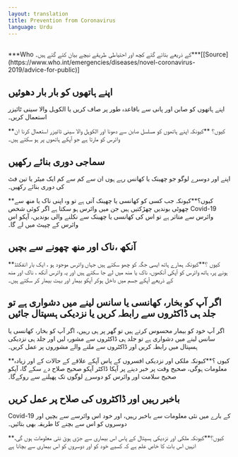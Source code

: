 ```yaml
---
layout: translation
title: Prevention from Coronavirus
language: Urdu
---
```


<br>
***Who کے ذریعے بتائے گئے کچھ اور احتیاطی طریقے نیچے بیان کئے گئے ہیں۔***[[Source](https://www.who.int/emergencies/diseases/novel-coronavirus-2019/advice-for-public)]

## اپنے ہاتھوں کو بار بار دھوئیں

اپنے ہاتھوں کو صابن اور پانی سے باقاعدہ طور پر صاف کریں یا الکوہل والا سینی ٹائیزر استعمال کریں۔   

**کیوں؟ **کیونکہ اپنے ہاتھوں کو مسلسل صابن سے دھونا اور الکوہل والا سینی ٹائیزر استعمال کرنا ان وائرس کو مارتا ہے جو آپکے ہاتھوں پر ہو سکتے ہیں۔

## سماجی دوری بنائے رکھیں 

اپنے اور دوسرے لوگو جو چھینک یا کھانس رہے ہوں ان سے کم سے کم ایک میٹر یا تین فٹ کی دوری بنائے رکھیں۔

**کیوں؟**کیونکہ جب کسی کو کھانسی یا چھینک آتی ہے تو وہ اپنی ناک یا منھ سے چھوٹی بوندیں چھڑکتیں ہیں جن میں وائرس ہو سکتا ہے اگر کوئی شخص Covid-19  وائرس سے متاثر ہے تو اس کی کھانسی یا چھینک سے نکلنے والی بوندیں، آپکو اس وائرس کے چپیٹ میں لے گا۔

## آنکھ ،ناک اور منھ چھونے سے بچیں

**کیوں ؟**کیونکہ ہمارے ہاتھ ایسی جگہ کو چھو سکتے ہیں جہاں وائرس موجود ہو ، ایک بار انفکٹڈ ہونے پر، ہاتھ وائرس کو آپکی آنکھوں، ناک یا منھ میں لے جا سکتے ہیں اور یہ وائرس آنکھ ، ناک اور منھ کے ذریعے آپکے جسم میں داخل ہوکر آپکو بیمار اور بہت بیمار کر سکتے ہیں۔

## اگر آپ کو بخار، کھانسی یا سانس لینے میں دشواری ہے تو جلد ہی ڈاکٹروں سے رابطہ کریں یا نزدیکی ہسپتال جائیں

اگر آپ خود کو بیمار محسوس کرتے ہیں تو گھر پر ہی رہیں، اگر آپ کو بخار، کھانسی یا سانس لینے میں دشواری ہے تو جلد ہی ڈاکٹروں سے مشورہ لیں اور جلد ہی نزدیکی ہسپتال میں رابطہ کریں اور ڈاکٹروں سے ملنے والے مشوروں پر عمل کریں۔

**کیوں ؟**کیونکہ ملکی اور نزدیکی افسروں کے پاس آپکے علاقے کے حالات کے  اور زیادہ معلومات ہوگی، صحیح وقت پر خبر دینے پر آپکا ڈاکٹر آپکو صحیح صلاح دے سکے گا، آپکو صحیح سلامت اور وائرس کو دوسرے لوگوں تک پھیلنے سے روکےگا۔


## باخبر رہیں اور ڈاکٹروں کی صلاح پر عمل کریں

Covid-19 کے بارے میں نئی معلومات سے باخبر رہیں، اور خود  اس وائرسے سے بچیں اور دوسروں کو اس سے بچنے کا طریقہ بھی بتائیں۔

**کیوں؟**کیونکہ ملکی اور نزدیکی ہسپتال کے پاس اس بیماری سے جڑی ہوئ نئی معلومات ہوں گی، انہیں اس بات کا خاص علم ہے کہ کسیے خود کو اور دوسروں کو اس بیماری سے بچانا ہے
